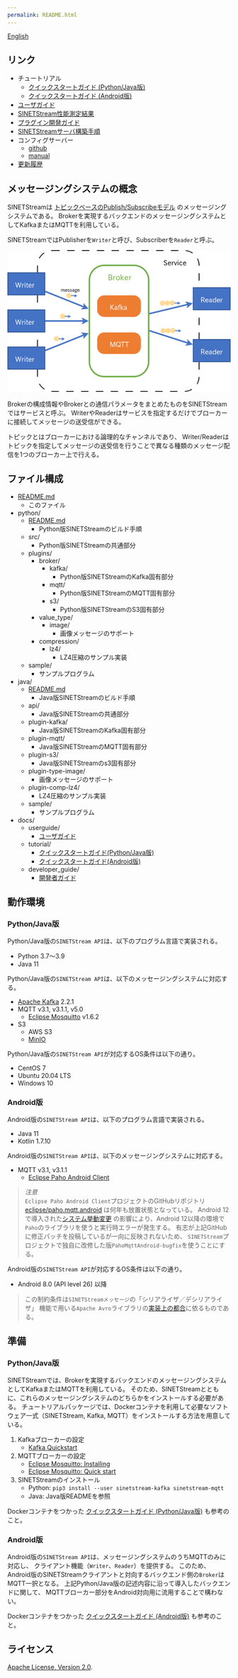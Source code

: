 ```yaml
---
permalink: README.html
---
```

<!--
Copyright (C) 2019-2021 National Institute of Informatics

Licensed to the Apache Software Foundation (ASF) under one
or more contributor license agreements.  See the NOTICE file
distributed with this work for additional information
regarding copyright ownership.  The ASF licenses this file
to you under the Apache License, Version 2.0 (the
"License"); you may not use this file except in compliance
with the License.  You may obtain a copy of the License at

  http://www.apache.org/licenses/LICENSE-2.0

Unless required by applicable law or agreed to in writing,
software distributed under the License is distributed on an
"AS IS" BASIS, WITHOUT WARRANTIES OR CONDITIONS OF ANY
KIND, either express or implied.  See the License for the
specific language governing permissions and limitations
under the License.
-->

[English](README.en.md)

## リンク

* チュートリアル
    * [クイックスタートガイド (Python/Java版)](docs/tutorial/index.md)
    * [クイックスタートガイド (Android版)](docs/tutorial-android/index.md)
* [ユーザガイド](docs/userguide/index.md)
* [SINETStream性能測定結果](docs/performance/index.md)
* [プラグイン開発ガイド](docs/developer_guide/index.md)
* [SINETStreamサーバ構築手順](server/brokers/index.md)
* コンフィグサーバー
    * [github](https://github.com/nii-gakunin-cloud/sinetstream-config-server)
    * [manual](http://manual.config-server.sinetstream.net/manual/docs/home/index.html)
* [更新履歴](CHANGELOG.md)

## メッセージングシステムの概念

SINETStreamは
[トピックベースのPublish/Subscribeモデル](https://ja.wikipedia.org/wiki/%E5%87%BA%E7%89%88-%E8%B3%BC%E8%AA%AD%E5%9E%8B%E3%83%A2%E3%83%87%E3%83%AB)
のメッセージングシステムである。
Brokerを実現するバックエンドのメッセージングシステムとしてKafkaまたはMQTTを利用している。

SINETStreamではPublisherを`Writer`と呼び、Subscriberを`Reader`と呼ぶ。

![メッセージングシステムの概念図](docs/images/overview.png)

Brokerの構成情報やBrokerとの通信パラメータをまとめたものをSINETStreamではサービスと呼ぶ。
WriterやReaderはサービスを指定するだけでブローカーに接続してメッセージの送受信ができる。

トピックとはブローカーにおける論理的なチャンネルであり、
Writer/Readerはトピックを指定してメッセージの送受信を行うことで異なる種類のメッセージ配信を1つのブローカー上で行える。

## ファイル構成

* [README.md](README.md)
    * このファイル
* python/
    * [README.md](python/README.md)
        * Python版SINETStreamのビルド手順
    * src/
        * Python版SINETStreamの共通部分
    * plugins/
        * broker/
            * kafka/
                * Python版SINETStreamのKafka固有部分
            * mqtt/
                * Python版SINETStreamのMQTT固有部分
            * s3/
                * Python版SINETStreamのS3固有部分
        * value_type/
            * image/
                * 画像メッセージのサポート
        * compression/
            * lz4/
                * LZ4圧縮のサンプル実装
    * sample/
        * サンプルプログラム
* java/
    * [README.md](java/README.md)
        * Java版SINETStreamのビルド手順
    * api/
        * Java版SINETStreamの共通部分
    * plugin-kafka/
        * Java版SINETStreamのKafka固有部分
    * plugin-mqtt/
        * Java版SINETStreamのMQTT固有部分
    * plugin-s3/
        * Java版SINETStreamのs3固有部分
    * plugin-type-image/
        * 画像メッセージのサポート
    * plugin-comp-lz4/
        * LZ4圧縮のサンプル実装
    * sample/
        * サンプルプログラム
* docs/
    * userguide/
        * [ユーザガイド](docs/userguide/index.md)
    * tutorial/
        * [クイックスタートガイド(Python/Java版)](docs/tutorial/index.md)
        * [クイックスタートガイド(Android版)](docs/tutorial-android/index.md)
    * developer_guide/
        * [開発者ガイド](docs/developer_guide/index.md)

## 動作環境
### Python/Java版

Python/Java版の`SINETStream API`は、以下のプログラム言語で実装される。

* Python 3.7～3.9
* Java 11

Python/Java版の`SINETStream API`は、以下のメッセージングシステムに対応する。

* [Apache Kafka](https://kafka.apache.org/) 2.2.1
* MQTT v3.1, v3.1.1, v5.0
    * [Eclipse Mosquitto](https://mosquitto.org/) v1.6.2
* S3
    * AWS S3
    * [MinIO](https://min.io/)

Python/Java版の`SINETStream API`が対応するOS条件は以下の通り。

* CentOS 7
* Ubuntu 20.04 LTS
* Windows 10

### Android版

Android版の`SINETStream API`は、以下のプログラム言語で実装される。

* Java 11
* Kotlin 1.7.10

Android版の`SINETStream API`は、以下のメッセージングシステムに対応する。

* MQTT v3.1, v3.1.1
    * [Eclipse Paho Android Client](https://www.eclipse.org/paho/index.php?page=clients/android/index.php)

> <em>注意</em><br>
> `Eclipse Paho Android Client`プロジェクトのGitHubリポジトリ[eclipse/paho.mqtt.android](https://github.com/eclipse/paho.mqtt.android)
> は何年も放置状態となっている。
> Android 12で導入された[システム挙動変更](https://developer.android.com/about/versions/12/behavior-changes-12?hl=ja#pending-intent-mutability)
> の影響により、Android 12以降の環境で`Paho`のライブラリを使うと実行時エラーが発生する。
> 有志が上記GitHubに修正パッチを投稿しているが一向に反映されないため、
> `SINETStream`プロジェクトで独自に改修した版`PahoMqttAndroid-bugfix`を使うことにする。

Android版の`SINETStream API`が対応するOS条件は以下の通り。

* Android 8.0 (API level 26) 以降

> この制約条件は`SINETStreamメッセージ`の「シリアライザ／デシリアライザ」
> 機能で用いる`Apache Avro`ライブラリの[実装上の都合](https://www.mail-archive.com/dev@avro.apache.org/msg24138.html)に依るものである。

## 準備
### Python/Java版

SINETStreamでは、Brokerを実現するバックエンドのメッセージングシステムとしてKafkaまたはMQTTを利用している。
そのため、SINETStreamとともに、これらのメッセージングシステムのどちらかをインストールする必要がある。
チュートリアルパッケージでは、Dockerコンテナを利用して必要なソフトウェア一式（SINETStream, Kafka, MQTT）をインストールする方法を用意している。

1. Kafkaブローカーの設定
    * [Kafka Quickstart](https://kafka.apache.org/quickstart)
1. MQTTブローカーの設定
    * [Eclipse Mosquitto: Installing](https://github.com/eclipse/mosquitto#installing)
    * [Eclipse Mosquitto: Quick start](https://github.com/eclipse/mosquitto#quick-start)
1. SINETStreamのインストール
    * Python: `pip3 install --user sinetstream-kafka sinetstream-mqtt`
    * Java: Java版READMEを参照

Dockerコンテナをつかった
[クイックスタートガイド (Python/Java版)](docs/tutorial/index.md)
も参考のこと。

### Android版

Android版の`SINETStream API`は、メッセージングシステムのうちMQTTのみに対応し、
クライアント機能（`Writer`、`Reader`）を提供する。
このため、Android版のSINETStreamクライアントと対向するバックエンド側の`Broker`はMQTT一択となる。
上記Python/Java版の記述内容に沿って導入したバックエンドに関して、
MQTTブローカー部分をAndroid対向用に流用することで構わない。

Dockerコンテナをつかった
[クイックスタートガイド (Android版)](docs/tutorial-android/index.md)
も参考のこと。

## ライセンス

[Apache License, Version 2.0](https://www.apache.org/licenses/LICENSE-2.0).
